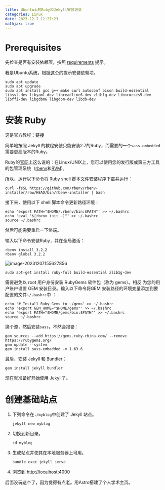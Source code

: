 ```yaml
---
title: Ubuntu上的Ruby和Jekyll安装记录
categories: Linux
date: 2023-12-7 12:27:23
mathjax: true
---
```


# Prerequisites

先检查是否有安装依赖项，按照 [requirements](https://jekyllrb.com/docs/installation/#requirements) 提示。

我是Ubuntu系统，根据[这个](https://jekyllrb.com/docs/installation/ubuntu/)的提示安装依赖项。

```
sudo apt update
sudo apt upgrade
sudo apt install gcc g++ make curl autoconf bison build-essential libssl-dev libyaml-dev libreadline6-dev zlib1g-dev libncurses5-dev libffi-dev libgdbm6 libgdbm-dev libdb-dev
```

# 安装 Ruby

这是官方教程：[链接](https://jekyllrb.com/docs/installation/#requirements)

简单地按照 Jekyll 的教程安装只能安装2.7的Ruby，而需要的一个`sass-embedded`需要更高版本的Ruby。

Ruby的[官网](https://www.ruby-lang.org/en/downloads/)上这么说的：在Linux/UNIX上，您可以使用您的发行版或第三方工具的包管理系统（[rbenv](https://github.com/rbenv/rbenv)和[RVM](http://rvm.io/))。

所以，运行以下命令将 Ruby shell 脚本文件安装程序下载并运行：

```
curl -fsSL https://github.com/rbenv/rbenv-installer/raw/HEAD/bin/rbenv-installer | bash
```

接下来，使用以下 shell 脚本命令更新路径环境：

```
echo 'export PATH="$HOME/.rbenv/bin:$PATH"' >> ~/.bashrc
echo 'eval "$(rbenv init -)"' >> ~/.bashrc
source ~/.bashrc
```

然后可能需要重启一下终端。

输入以下命令安装Ruby，并在全局激活：

```
rbenv install 3.2.2
rbenv global 3.2.2
```

![image-20231207155627856](images/image-20231207155627856.png)

```
sudo apt-get install ruby-full build-essential zlib1g-dev
```

需要避免以 root 用户身份安装 RubyGems 软件包（称为 gems）。相反 为您的用户账户设置 GEM 安装目录。输入以下命令将GEM 安装路径的环境变量添加到要配置的文件`~/.bashrc`中 ：

```
echo '# Install Ruby Gems to ~/gems' >> ~/.bashrc
echo 'export GEM_HOME="$HOME/gems"' >> ~/.bashrc
echo 'export PATH="$HOME/gems/bin:$PATH"' >> ~/.bashrc
source ~/.bashrc
```

换个源，然后安装`sass`，不然会报错：

```
gem sources --add https://gems.ruby-china.com/ --remove https://rubygems.org/
gem update --system
gem install sass-embedded -v 1.63.6
```

最后，安装 Jekyll 和 Bundler：

```
gem install jekyll bundler
```

现在就准备好开始使用 Jekyll了。

# 创建基础站点

1. 下列命令在`./myblog`中创建了 Jekyll 站点。

   ```
   jekyll new myblog
   ```

2. 切换到新目录。

   ```
   cd myblog
   ```

3. 生成站点并使其在本地服务器上可用。

   ```
   bundle exec jekyll serve
   ```

4. 浏览到 [http://localhost:4000](http://localhost:4000/)



后面没玩这个了，因为觉得有点老。用Astro搭建了个人学术主页。

